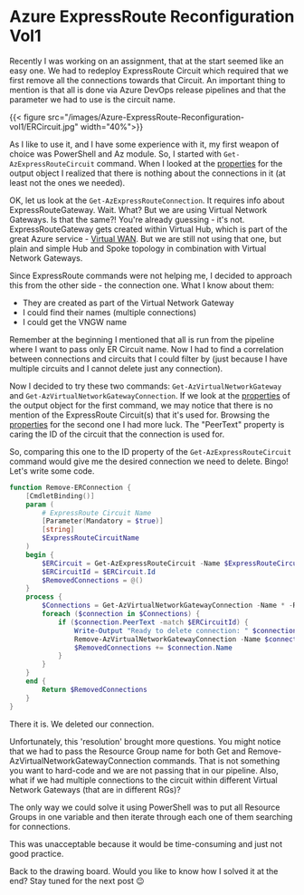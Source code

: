# Azure ExpressRoute Reconfiguration Vol1

Recently I was working on an assignment, that at the start seemed like an easy one. We had to redeploy ExpressRoute Circuit which required that we first remove all the connections towards that Circuit. An important thing to mention is that all is done via Azure DevOps release pipelines and that the parameter we had to use is the circuit name.
<!--more-->

{{< figure src="/images/Azure-ExpressRoute-Reconfiguration-vol1/ERCircuit.jpg" width="40%">}}

As I like to use it, and I have some experience with it, my first weapon of choice was PowerShell and Az module.
So, I started with `Get-AzExpressRouteCircuit` command. When I looked at the [properties](https://docs.microsoft.com/en-us/dotnet/api/microsoft.azure.commands.network.models.psexpressroutecircuit?view=azurerm-ps#properties) for the output object I realized that there is nothing about the connections in it (at least not the ones we needed).

OK, let us look at the `Get-AzExpressRouteConnection`. It requires info about ExpressRouteGateway. Wait. What? But we are using Virtual Network Gateways. Is that the same?! You're already guessing - it's not. ExpressRouteGateway gets created within Virtual Hub, which is part of the great Azure service - [Virtual WAN](https://docs.microsoft.com/en-us/azure/virtual-wan/virtual-wan-about). But we are still not using that one, but plain and simple Hub and Spoke topology in combination with Virtual Network Gateways.

Since ExpressRoute commands were not helping me, I decided to approach this from the other side - the connection one. What I know about them:

* They are created as part of the Virtual Network Gateway
* I could find their names (multiple connections)
* I could get the VNGW name

Remember at the beginning I mentioned that all is run from the pipeline where I want to pass only ER Circuit name. Now I had to find a correlation between connections and circuits that I could filter by (just because I have multiple circuits and I cannot delete just any connection).

Now I decided to try these two commands: `Get-AzVirtualNetworkGateway` and `Get-AzVirtualNetworkGatewayConnection`.
If we look at the [properties](Get-AzVirtualNetworkGatewayConnection) of the output object for the first command, we may notice that there is no mention of the ExpressRoute Circuit(s) that it's used for. Browsing the [properties](https://docs.microsoft.com/en-us/dotnet/api/microsoft.azure.commands.network.models.psvirtualnetworkgatewayconnection?view=azurerm-ps#properties) for the second one I had more luck. The "PeerText" property is caring the ID of the circuit that the connection is used for.

So, comparing this one to the ID property of the `Get-AzExpressRouteCircuit` command would give me the desired connection we need to delete. Bingo! Let's write some code.

```PowerShell
function Remove-ERConnection {
    [CmdletBinding()]
    param (
        # ExpressRoute Circuit Name
        [Parameter(Mandatory = $true)]
        [string]
        $ExpressRouteCircuitName
    )
    begin {
        $ERCircuit = Get-AzExpressRouteCircuit -Name $ExpressRouteCircuitName
        $ERCircuitId = $ERCircuit.Id
        $RemovedConnections = @()
    }
    process {
        $Connections = Get-AzVirtualNetworkGatewayConnection -Name * -ResourceGroupName 'RGName'
        foreach ($connection in $Connections) {
            if ($connection.PeerText -match $ERCircuitId) {
                Write-Output "Ready to delete connection: " $connection.Name
                Remove-AzVirtualNetworkGatewayConnection -Name $connection.Name -ResourceGroupName 'RGName' -Force -WhatIf
                $RemovedConnections += $connection.Name
            }
        }
    }
    end {
        Return $RemovedConnections
    }
}
```

There it is. We deleted our connection.

Unfortunately, this 'resolution' brought more questions. You might notice that we had to pass the Resource Group name for both Get and Remove-AzVirtualNetworkGatewayConnection commands. That is not something you want to hard-code and we are not passing that in our pipeline. Also, what if we had multiple connections to the circuit within different Virtual Network Gateways (that are in different RGs)?

The only way we could solve it using PowerShell was to put all Resource Groups in one variable and then iterate through each one of them searching for connections.

This was unacceptable because it would be time-consuming and just not good practice.

Back to the drawing board. Would you like to know how I solved it at the end? Stay tuned for the next post :wink:

